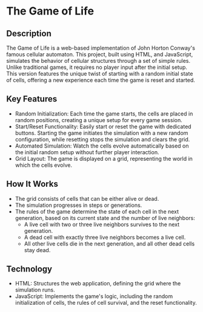 # The Game of Life
## Description
The Game of Life is a web-based implementation of John Horton Conway's famous cellular automaton. This project, built using HTML, and JavaScript, simulates the behavior of cellular structures through a set of simple rules. Unlike traditional games, it requires no player input after the initial setup. This version features the unique twist of starting with a random initial state of cells, offering a new experience each time the game is reset and started.

## Key Features
* Random Initialization: Each time the game starts, the cells are placed in random positions, creating a unique setup for every game session.
* Start/Reset Functionality: Easily start or reset the game with dedicated buttons. Starting the game initiates the simulation with a new random configuration, while resetting stops the simulation and clears the grid.
* Automated Simulation: Watch the cells evolve automatically based on the initial random setup without further player interaction.
* Grid Layout: The game is displayed on a grid, representing the world in which the cells evolve.
## How It Works
* The grid consists of cells that can be either alive or dead.
* The simulation progresses in steps or generations.
* The rules of the game determine the state of each cell in the next generation, based on its current state and the number of live neighbors:
    * A live cell with two or three live neighbors survives to the next generation.
    * A dead cell with exactly three live neighbors becomes a live cell.
    * All other live cells die in the next generation, and all other dead cells stay dead.
## Technology
* HTML: Structures the web application, defining the grid where the simulation runs.
* JavaScript: Implements the game's logic, including the random initialization of cells, the rules of cell survival, and the reset functionality.
